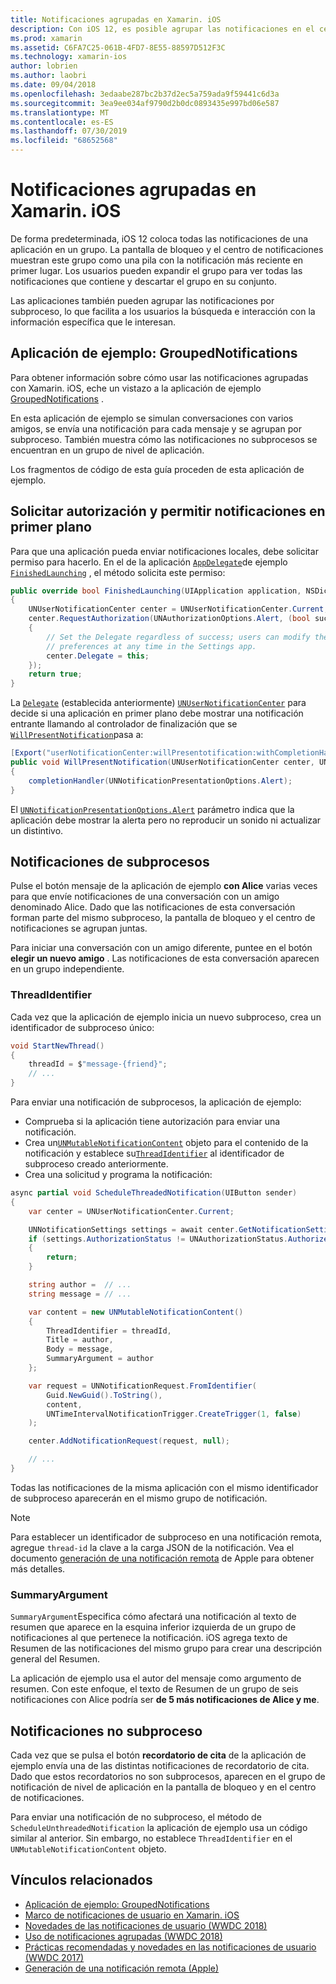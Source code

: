 ```yaml
---
title: Notificaciones agrupadas en Xamarin. iOS
description: Con iOS 12, es posible agrupar las notificaciones en el centro de notificaciones o la pantalla de bloqueo por aplicación o por subproceso. En este documento se describe cómo enviar notificaciones de subprocesos y no subprocesos con Xamarin. iOS.
ms.prod: xamarin
ms.assetid: C6FA7C25-061B-4FD7-8E55-88597D512F3C
ms.technology: xamarin-ios
author: lobrien
ms.author: laobri
ms.date: 09/04/2018
ms.openlocfilehash: 3edaabe287bc2b37d2ec5a759ada9f59441c6d3a
ms.sourcegitcommit: 3ea9ee034af9790d2b0dc0893435e997bd06e587
ms.translationtype: MT
ms.contentlocale: es-ES
ms.lasthandoff: 07/30/2019
ms.locfileid: "68652568"
---
```

# <a name="grouped-notifications-in-xamarinios"></a>Notificaciones agrupadas en Xamarin. iOS

De forma predeterminada, iOS 12 coloca todas las notificaciones de una aplicación en un grupo. La pantalla de bloqueo y el centro de notificaciones muestran este grupo como una pila con la notificación más reciente en primer lugar. Los usuarios pueden expandir el grupo para ver todas las notificaciones que contiene y descartar el grupo en su conjunto.

Las aplicaciones también pueden agrupar las notificaciones por subproceso, lo que facilita a los usuarios la búsqueda e interacción con la información específica que le interesan.

## <a name="sample-app-groupednotifications"></a>Aplicación de ejemplo: GroupedNotifications

Para obtener información sobre cómo usar las notificaciones agrupadas con Xamarin. iOS, eche un vistazo a la aplicación de ejemplo [GroupedNotifications](https://docs.microsoft.com/samples/xamarin/ios-samples/ios12-groupednotifications) .

En esta aplicación de ejemplo se simulan conversaciones con varios amigos, se envía una notificación para cada mensaje y se agrupan por subproceso. También muestra cómo las notificaciones no subprocesos se encuentran en un grupo de nivel de aplicación.

Los fragmentos de código de esta guía proceden de esta aplicación de ejemplo.

## <a name="request-authorization-and-allow-foreground-notifications"></a>Solicitar autorización y permitir notificaciones en primer plano

Para que una aplicación pueda enviar notificaciones locales, debe solicitar permiso para hacerlo. En el de la aplicación [`AppDelegate`](xref:UIKit.UIApplicationDelegate)de ejemplo [`FinishedLaunching`](xref:UIKit.UIApplicationDelegate.FinishedLaunching(UIKit.UIApplication,Foundation.NSDictionary)) , el método solicita este permiso:

```csharp
public override bool FinishedLaunching(UIApplication application, NSDictionary launchOptions)
{
    UNUserNotificationCenter center = UNUserNotificationCenter.Current;
    center.RequestAuthorization(UNAuthorizationOptions.Alert, (bool success, NSError error) =>
    {
        // Set the Delegate regardless of success; users can modify their notification
        // preferences at any time in the Settings app.
        center.Delegate = this;
    });
    return true;
}
```

La [`Delegate`](xref:UserNotifications.UNUserNotificationCenter.Delegate) (establecida anteriormente) [`UNUserNotificationCenter`](xref:UserNotifications.UNUserNotificationCenter) para decide si una aplicación en primer plano debe mostrar una notificación entrante llamando al controlador de finalización que se [`WillPresentNotification`](xref:UserNotifications.UNUserNotificationCenterDelegate_Extensions.WillPresentNotification(UserNotifications.IUNUserNotificationCenterDelegate,UserNotifications.UNUserNotificationCenter,UserNotifications.UNNotification,System.Action{UserNotifications.UNNotificationPresentationOptions}))pasa a:

```csharp
[Export("userNotificationCenter:willPresentotification:withCompletionHandler:")]
public void WillPresentNotification(UNUserNotificationCenter center, UNNotification notification, System.Action<UNNotificationPresentationOptions> completionHandler)
{
    completionHandler(UNNotificationPresentationOptions.Alert);
}
```

El [`UNNotificationPresentationOptions.Alert`](xref:UserNotifications.UNNotificationPresentationOptions) parámetro indica que la aplicación debe mostrar la alerta pero no reproducir un sonido ni actualizar un distintivo.

## <a name="threaded-notifications"></a>Notificaciones de subprocesos

Pulse el botón mensaje de la aplicación de ejemplo **con Alice** varias veces para que envíe notificaciones de una conversación con un amigo denominado Alice.
Dado que las notificaciones de esta conversación forman parte del mismo subproceso, la pantalla de bloqueo y el centro de notificaciones se agrupan juntas.

Para iniciar una conversación con un amigo diferente, puntee en el botón **elegir un nuevo amigo** . Las notificaciones de esta conversación aparecen en un grupo independiente.

### <a name="threadidentifier"></a>ThreadIdentifier

Cada vez que la aplicación de ejemplo inicia un nuevo subproceso, crea un identificador de subproceso único:

```csharp
void StartNewThread()
{
    threadId = $"message-{friend}";
    // ...
}
```

Para enviar una notificación de subprocesos, la aplicación de ejemplo:

- Comprueba si la aplicación tiene autorización para enviar una notificación.
- Crea un[`UNMutableNotificationContent`](xref:UserNotifications.UNMutableNotificationContent)
objeto para el contenido de la notificación y establece su[`ThreadIdentifier`](xref:UserNotifications.UNMutableNotificationContent.ThreadIdentifier)
al identificador de subproceso creado anteriormente.
- Crea una solicitud y programa la notificación:

```csharp
async partial void ScheduleThreadedNotification(UIButton sender)
{
    var center = UNUserNotificationCenter.Current;

    UNNotificationSettings settings = await center.GetNotificationSettingsAsync();
    if (settings.AuthorizationStatus != UNAuthorizationStatus.Authorized)
    {
        return;
    }

    string author =  // ...
    string message = // ...

    var content = new UNMutableNotificationContent()
    {
        ThreadIdentifier = threadId,
        Title = author,
        Body = message,
        SummaryArgument = author
    };

    var request = UNNotificationRequest.FromIdentifier(
        Guid.NewGuid().ToString(),
        content,
        UNTimeIntervalNotificationTrigger.CreateTrigger(1, false)
    );

    center.AddNotificationRequest(request, null);

    // ...
}
```

Todas las notificaciones de la misma aplicación con el mismo identificador de subproceso aparecerán en el mismo grupo de notificación.

> [!NOTE]
> Para establecer un identificador de subproceso en una notificación remota, agregue `thread-id` la clave a la carga JSON de la notificación. Vea el documento [generación de una notificación remota](https://developer.apple.com/documentation/usernotifications/setting_up_a_remote_notification_server/generating_a_remote_notification) de Apple para obtener más detalles.

### <a name="summaryargument"></a>SummaryArgument

`SummaryArgument`Especifica cómo afectará una notificación al texto de resumen que aparece en la esquina inferior izquierda de un grupo de notificaciones al que pertenece la notificación. iOS agrega texto de Resumen de las notificaciones del mismo grupo para crear una descripción general del Resumen.

La aplicación de ejemplo usa el autor del mensaje como argumento de resumen. Con este enfoque, el texto de Resumen de un grupo de seis notificaciones con Alice podría ser **de 5 más notificaciones de Alice y me**.

## <a name="unthreaded-notifications"></a>Notificaciones no subproceso

Cada vez que se pulsa el botón **recordatorio de cita** de la aplicación de ejemplo envía una de las distintas notificaciones de recordatorio de cita. Dado que estos recordatorios no son subprocesos, aparecen en el grupo de notificación de nivel de aplicación en la pantalla de bloqueo y en el centro de notificaciones.

Para enviar una notificación de no subproceso, el método de `ScheduleUnthreadedNotification` la aplicación de ejemplo usa un código similar al anterior.
Sin embargo, no establece `ThreadIdentifier` en el `UNMutableNotificationContent` objeto.

## <a name="related-links"></a>Vínculos relacionados

- [Aplicación de ejemplo: GroupedNotifications](https://docs.microsoft.com/samples/xamarin/ios-samples/ios12-groupednotifications)
- [Marco de notificaciones de usuario en Xamarin. iOS](~/ios/platform/user-notifications/index.md)
- [Novedades de las notificaciones de usuario (WWDC 2018)](https://developer.apple.com/videos/play/wwdc2018/710/)
- [Uso de notificaciones agrupadas (WWDC 2018)](https://developer.apple.com/videos/play/wwdc2018/711/)
- [Prácticas recomendadas y novedades en las notificaciones de usuario (WWDC 2017)](https://developer.apple.com/videos/play/wwdc2017/708/)
- [Generación de una notificación remota (Apple)](https://developer.apple.com/documentation/usernotifications/setting_up_a_remote_notification_server/generating_a_remote_notification)
